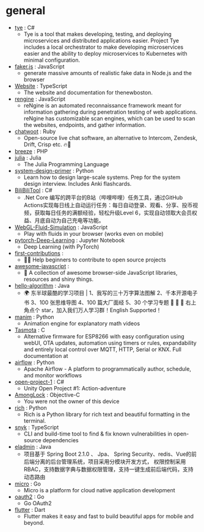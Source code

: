 # general
- [tye](https://github.com/dotnet/tye) : C#
  - Tye is a tool that makes developing, testing, and deploying microservices and distributed applications easier. Project Tye includes a local orchestrator to make developing microservices easier and the ability to deploy microservices to Kubernetes with minimal configuration.
- [faker.js](https://github.com/Marak/faker.js) : JavaScript
  - generate massive amounts of realistic fake data in Node.js and the browser
- [Website](https://github.com/thenewboston-developers/Website) : TypeScript
  - The website and documentation for thenewboston.
- [rengine](https://github.com/yogeshojha/rengine) : JavaScript
  - reNgine is an automated reconnaissance framework meant for information gathering during penetration testing of web applications. reNgine has customizable scan engines, which can be used to scan the websites, endpoints, and gather information.
- [chatwoot](https://github.com/chatwoot/chatwoot) : Ruby
  - Open-source live chat software, an alternative to Intercom, Zendesk, Drift, Crisp etc. 🔥💬
- [breeze](https://github.com/laravel/breeze) : PHP
- [julia](https://github.com/JuliaLang/julia) : Julia
  - The Julia Programming Language
- [system-design-primer](https://github.com/donnemartin/system-design-primer) : Python
  - Learn how to design large-scale systems. Prep for the system design interview. Includes Anki flashcards.
- [BiliBiliTool](https://github.com/RayWangQvQ/BiliBiliTool) : C#
  - .Net Core 编写的跨平台的B站（哔哩哔哩）任务工具，通过GitHub Actions实现每日线上自动运行任务：每日自动登录、观看、分享、投币视频，获取每日任务的满额经验，轻松升级Level 6，实现自动领取大会员权益、月底自动为自己充电等功能。
- [WebGL-Fluid-Simulation](https://github.com/PavelDoGreat/WebGL-Fluid-Simulation) : JavaScript
  - Play with fluids in your browser (works even on mobile)
- [pytorch-Deep-Learning](https://github.com/Atcold/pytorch-Deep-Learning) : Jupyter Notebook
  - Deep Learning (with PyTorch)
- [first-contributions](https://github.com/firstcontributions/first-contributions) : 
  - 🚀✨ Help beginners to contribute to open source projects
- [awesome-javascript](https://github.com/sorrycc/awesome-javascript) : 
  - 🐢 A collection of awesome browser-side JavaScript libraries, resources and shiny things.
- [hello-algorithm](https://github.com/geekxh/hello-algorithm) : Java
  - 🌍 东半球最酷的学习项目 | 1、我写的三十万字算法图解 2、千本开源电子书 3、100 张思维导图 4、100 篇大厂面经 5、30 个学习专题 🚀 🚀 🚀 右上角点个 star，加入我们万人学习群！English Supported！
- [manim](https://github.com/3b1b/manim) : Python
  - Animation engine for explanatory math videos
- [Tasmota](https://github.com/arendst/Tasmota) : C
  - Alternative firmware for ESP8266 with easy configuration using webUI, OTA updates, automation using timers or rules, expandability and entirely local control over MQTT, HTTP, Serial or KNX. Full documentation at
- [airflow](https://github.com/apache/airflow) : Python
  - Apache Airflow - A platform to programmatically author, schedule, and monitor workflows
- [open-project-1](https://github.com/UnityTechnologies/open-project-1) : C#
  - Unity Open Project #1: Action-adventure
- [AmongLock](https://github.com/Litteeen/AmongLock) : Objective-C
  - You were not the owner of this device
- [rich](https://github.com/willmcgugan/rich) : Python
  - Rich is a Python library for rich text and beautiful formatting in the terminal.
- [snyk](https://github.com/snyk/snyk) : TypeScript
  - CLI and build-time tool to find & fix known vulnerabilities in open-source dependencies
- [eladmin](https://github.com/elunez/eladmin) : Java
  - 项目基于 Spring Boot 2.1.0 、 Jpa、 Spring Security、redis、Vue的前后端分离的后台管理系统，项目采用分模块开发方式， 权限控制采用 RBAC，支持数据字典与数据权限管理，支持一键生成前后端代码，支持动态路由
- [micro](https://github.com/micro/micro) : Go
  - Micro is a platform for cloud native application development
- [oauth2](https://github.com/golang/oauth2) : Go
  - Go OAuth2
- [flutter](https://github.com/flutter/flutter) : Dart
  - Flutter makes it easy and fast to build beautiful apps for mobile and beyond.
